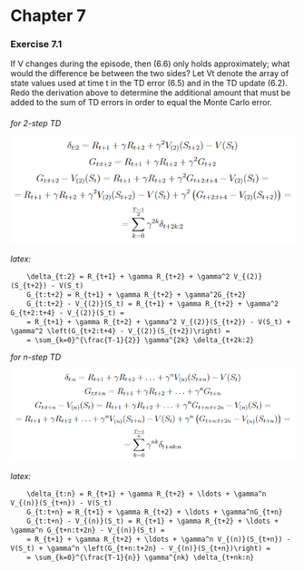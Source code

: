 # Chapter 7

### Exercise 7.1

If V changes during the episode, then (6.6) only holds approximately; what would the difference be between the two sides? 
Let Vt denote the array of state values used at time t in the TD error (6.5) and in the TD update (6.2). 
Redo the derivation above to determine the additional amount that must be added to the sum of TD errors in order to equal the Monte Carlo error.

####
_for 2-step TD_

![answer 7.1 (case 2-step TD)](assets/answer-007_01_01.png)

_latex:_

```
    \delta_{t:2} = R_{t+1} + \gamma R_{t+2} + \gamma^2 V_{(2)}(S_{t+2}) - V(S_t)
    G_{t:t+2} = R_{t+1} + \gamma R_{t+2} + \gamma^2G_{t+2}
    G_{t:t+2} - V_{(2)}(S_t) = R_{t+1} + \gamma R_{t+2} + \gamma^2 G_{t+2:t+4} - V_{(2)}(S_t) =
    = R_{t+1} + \gamma R_{t+2} + \gamma^2 V_{(2)}(S_{t+2}) - V(S_t) + \gamma^2 \left(G_{t+2:t+4} - V_{(2)}(S_{t+2})\right) = 
    = \sum_{k=0}^{\frac{T-1}{2}} \gamma^{2k} \delta_{t+2k:2}
```

_for n-step TD_

![answer 7.1 (case n-step TD)](assets/answer-007_01_02.png)

_latex:_

```
    \delta_{t:n} = R_{t+1} + \gamma R_{t+2} + \ldots + \gamma^n V_{(n)}(S_{t+n}) - V(S_t)
    G_{t:t+n} = R_{t+1} + \gamma R_{t+2} + \ldots + \gamma^nG_{t+n}
    G_{t:t+n} - V_{(n)}(S_t) = R_{t+1} + \gamma R_{t+2} + \ldots + \gamma^n G_{t+n:t+2n} - V_{(n)}(S_t) =
    = R_{t+1} + \gamma R_{t+2} + \ldots + \gamma^n V_{(n)}(S_{t+n}) - V(S_t) + \gamma^n \left(G_{t+n:t+2n} - V_{(n)}(S_{t+n})\right) = 
    = \sum_{k=0}^{\frac{T-1}{n}} \gamma^{nk} \delta_{t+nk:n}
```    
